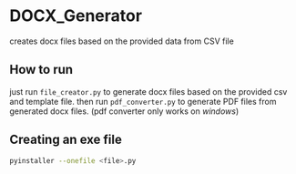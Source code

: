 # DOCX_Generator
creates docx files based on the provided data from CSV file

## How to run
just run `file_creator.py` to generate docx files based on the provided csv and template file.
then run `pdf_converter.py` to generate PDF files from generated docx files. (pdf converter only works on *windows*)

## Creating an exe file
```bash
pyinstaller --onefile <file>.py
```